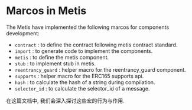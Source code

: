 # Marcos in Metis

The Metis have implemented the following marcos for components development:

- `contract` : to define the contract following metis contract standard.
- `import` : to generate code to implement the components.
- `metis` : to define the metis component.
- `stub` : to implement stub in metis.
- `reentrancy_guard` : helper macro for the reentrancy_guard component.
- `supports` : helper macro for the ERC165 supports api.
- `hash` : to calculate the hash of a string during compilation.
- `selector_id` : to calculate the selector_id of a message.

在这篇文档中, 我们会深入探讨这些宏的行为与作用.

